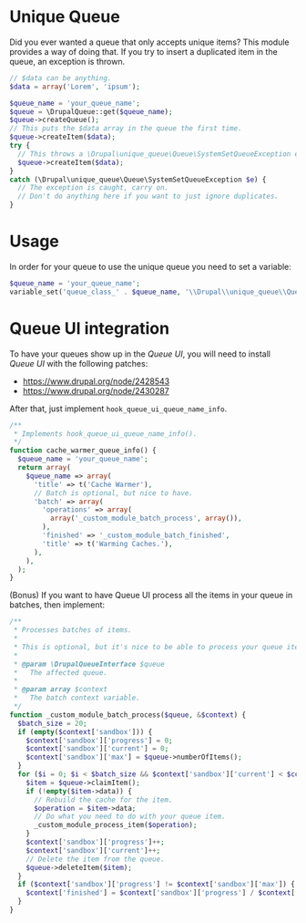 # Unique Queue
Did you ever wanted a queue that only accepts unique items? This module provides a way of doing that. If you try to insert a duplicated item in the queue, an exception is thrown.

```php
// $data can be anything.
$data = array('Lorem', 'ipsum');

$queue_name = 'your_queue_name';
$queue = \DrupalQueue::get($queue_name);
$queue->createQueue();
// This puts the $data array in the queue the first time.
$queue->createItem($data);
try {
  // This throws a \Drupal\unique_queue\Queue\SystemSetQueueException exception.
  $queue->createItem($data);
}
catch (\Drupal\unique_queue\Queue\SystemSetQueueException $e) {
  // The exception is caught, carry on.
  // Don't do anything here if you want to just ignore duplicates.
}
```

# Usage
In order for your queue to use the unique queue you need to set a variable:

```php
$queue_name = 'your_queue_name';
variable_set('queue_class_' . $queue_name, '\\Drupal\\unique_queue\\Queue\\SystemSetQueue');
```

# Queue UI integration
To have your queues show up in the _Queue UI_, you will need to install _Queue UI_ with the following patches:

  * https://www.drupal.org/node/2428543
  * https://www.drupal.org/node/2430287

After that, just implement `hook_queue_ui_queue_name_info`.

```php
/**
 * Implements hook_queue_ui_queue_name_info().
 */
function cache_warmer_queue_info() {
  $queue_name = 'your_queue_name';
  return array(
    $queue_name => array(
      'title' => t('Cache Warmer'),
      // Batch is optional, but nice to have.
      'batch' => array(
        'operations' => array(
          array('_custom_module_batch_process', array()),
        ),
        'finished' => '_custom_module_batch_finished',
        'title' => t('Warming Caches.'),
      ),
    ),
  );
}
```

(Bonus) If you want to have Queue UI process all the items in your queue in batches, then implement:

```php
/**
 * Processes batches of items.
 *
 * This is optional, but it's nice to be able to process your queue items with a click.
 *
 * @param \DrupalQueueInterface $queue
 *   The affected queue.
 *
 * @param array $context
 *   The batch context variable.
 */
function _custom_module_batch_process($queue, &$context) {
  $batch_size = 20;
  if (empty($context['sandbox'])) {
    $context['sandbox']['progress'] = 0;
    $context['sandbox']['current'] = 0;
    $context['sandbox']['max'] = $queue->numberOfItems();
  }
  for ($i = 0; $i < $batch_size && $context['sandbox']['current'] < $context['sandbox']['max']; $i++) {
    $item = $queue->claimItem();
    if (!empty($item->data)) {
      // Rebuild the cache for the item.
      $operation = $item->data;
      // Do what you need to do with your queue item.
      _custom_module_process_item($operation);
    }
    $context['sandbox']['progress']++;
    $context['sandbox']['current']++;
    // Delete the item from the queue.
    $queue->deleteItem($item);
  }
  if ($context['sandbox']['progress'] != $context['sandbox']['max']) {
    $context['finished'] = $context['sandbox']['progress'] / $context['sandbox']['max'];
  }
}
```
